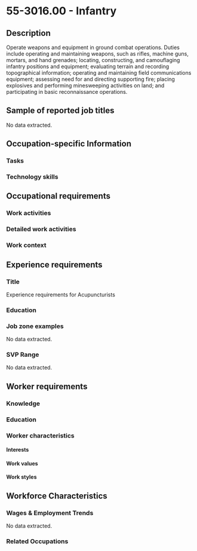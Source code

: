 # 55-3016.00 - Infantry

## Description
Operate weapons and equipment in ground combat operations. Duties include operating and maintaining weapons, such as rifles, machine guns, mortars, and hand grenades; locating, constructing, and camouflaging infantry positions and equipment; evaluating terrain and recording topographical information; operating and maintaining field communications equipment; assessing need for and directing supporting fire; placing explosives and performing minesweeping activities on land; and participating in basic reconnaissance operations.

## Sample of reported job titles
No data extracted.

## Occupation-specific Information
### Tasks


### Technology skills


## Occupational requirements
### Work activities


### Detailed work activities


### Work context


## Experience requirements
### Title
Experience requirements for Acupuncturists

### Education


### Job zone examples
No data extracted.

### SVP Range
No data extracted.

## Worker requirements
### Knowledge


### Education


### Worker characteristics
#### Interests


#### Work values


#### Work styles


## Workforce Characteristics
### Wages & Employment Trends
No data extracted.

### Related Occupations
